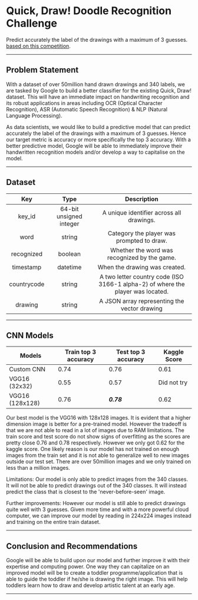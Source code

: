 # Quick, Draw! Doodle Recognition Challenge
Predict accurately the label of the drawings with a maximum of 3 guesses.
[based on this competition](https://www.kaggle.com/c/quickdraw-doodle-recognition).

---

## Problem Statement

With a dataset of over 50million hand drawn drawings and 340 labels, we are tasked by Google to build a better classifier for the existing Quick, Draw! dataset. This will have an immediate impact on handwriting recognition and its robust applications in areas including OCR (Optical Character Recognition), ASR (Automatic Speech Recognition) & NLP (Natural Language Processing).

As data scientists, we would like to build a predictive model that can predict accurately the label of the drawings with a maximum of 3 guesses. Hence our target metric is accuracy or more specifically the top 3 accuracy. With a better predictive model, Google will be able to immediately improve their handwritten recognition models and/or develop a way to capitalise on the model.

---

## Dataset

|     Key     |           Type          |                                   Description                                   |
|:-----------:|:-----------------------:|:-------------------------------------------------------------------------------:|
| key_id      | 64-bit unsigned integer | A unique identifier across all drawings.                                        |
| word        | string                  | Category the player was prompted to draw.                                       |
| recognized  | boolean                 | Whether the word was recognized by the game.                                    |
| timestamp   | datetime                | When the drawing was created.                                                   |
| countrycode | string                  | A two letter country code (ISO 3166-1 alpha-2) of where the player was located. |
| drawing     | string                  | A JSON array representing the vector drawing                                    |

---

## CNN Models

| Models          | Train top 3 accuracy | Test top 3 accuracy | Kaggle Score |
|-----------------|----------------------|---------------------|--------------|
| Custom CNN      | 0.74                 | 0.76                | 0.61         |
| VGG16 (32x32)   | 0.55                 | 0.57                | Did not try  |
| VGG16 (128x128) | 0.76                 | ***0.78***                |0.62              |

Our best model is the VGG16 with 128x128 images. It is evident that a higher dimension image is better for a pre-trained model. However the tradeoff is that we are not able to read in a lot of images due to RAM limitations. The train score and test score do not show signs of overfitting as the scores are pretty close 0.76 and 0.78 respectively. However we only got 0.62 for the kaggle score. One likely reason is our model has not trained on enough images from the train set and it is not able to generalize well to new images outside our test set. There are over 50million images and we only trained on less than a million images.

Limitations: Our model is only able to predict images from the 340 classes. It will not be able to predict drawings out of the 340 classes. It will instead predict the class that is closest to the 'never-before-seen' image.

Further improvements: However our model is still able to predict drawings quite well with 3 guesses. Given more time and with a more powerful cloud computer, we can improve our model by reading in 224x224 images instead and training on the entire train dataset.

---

## Conclusion and Recommendations

Google will be able to build upon our model and further improve it with their expertise and computing power. One way they can capitalize on an improved model will be to create a toddler programme/application that is able to guide the toddler if he/she is drawing the right image. This will help toddlers learn how to draw and develop artistic talent at an early age.

---
